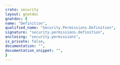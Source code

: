 ```yaml
---
crate: security
layout: gnatdoc
gnatdoc: {
name: "Definition",
qualified_name: "Security.Permissions.Definition",
signature: "security.permissions.definition",
enclosing: "security.permissions",
is_private: false,
documentation: "",
documentation_snippet: "",
}
---
```

